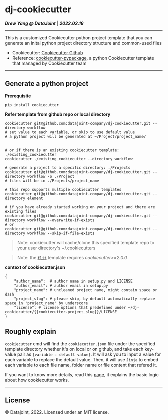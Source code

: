 # dj-cookiecutter
***Drew Yang @ DataJoint*** | ***2022.02.18***

---

This is a customized Cookiecutter python project template that you can generate an inital python project directory structure and common-used files

- Cookiecutter: [Cookiecutter Github](https://github.com/cookiecutter/cookiecutter/tree/1.7.2)
- Reference: [cookiecutter-pypackage](https://github.com/audreyfeldroy/cookiecutter-pypackage), a python Cookiecutter template that managed by Cookiecutter team

---

## Generate a python project
**Prerequisite**
```
pip install cookiecutter
```

**Refer template from github repo or local directory**
```
cookiecutter git@github.com:datajoint-company/dj-cookiecutter.git --directory workflow
# set value to each variable, or skip to use default value
# a python project will be generated at ~/Project/project_name/


# or if there is an existing cookiecutter template: ./existing_cookiecutter
cookiecutter ./existing_cookiecutter --directory workflow

# generate a project to a specific directory: ./Projects
cookiecutter git@github.com:datajoint-company/dj-cookiecutter.git --directory workflow -o ./Project
# files will be in ./Projects/project_name

# this repo supports multiple cookiecutter templates
cookiecutter git@github.com:datajoint-company/dj-cookiecutter.git --directory element

# if you have already started working on your project and there are existing files
cookiecutter git@github.com:datajoint-company/dj-cookiecutter.git --directory workflow --overwrite-if-exists
# or
cookiecutter git@github.com:datajoint-company/dj-cookiecutter.git --directory workflow --skip-if-file-exists
```

> Note: cookiecutter will cache/clone this specified template repo to your user directory's ~/.cookiecutters

> Note: the [`flit`](flit/README.md) template requires _cookiecutter>=2.0.0_

**context of cookiecutter.json**
```
{
    "author_name":  # author name in setup.py and LICENSE
    "author_email": # author email in setup.py
    "project_name": # uncleaned project name, might contain space or dash
    "project_slug": # please skip, by default automatically replace space in 'project_name' by underscore
    "license": # license options that predefined under ~/dj-cookiecutter/{{cookiecutter.project_slug}}/LICENSE
}
```
## Roughly explain
`cookiecutter` cmd will find the `cookiecutter.json` file under the specified template directory whether it's on local or on github, and take each key-value pair as `{variable : default value}`. It will ask you to input a value for each variable to replace the default value. Then, it will use `Jinja` to embed each variable to each file name, folder name or file content that refered it.


If you want to know more details, read this [page](https://cookiecutter.readthedocs.io/en/1.7.2/first_steps.html), it explains the basic logic about how cookiecutter works.

---
## License
© Datajoint, 2022. Licensed under an MIT license.
